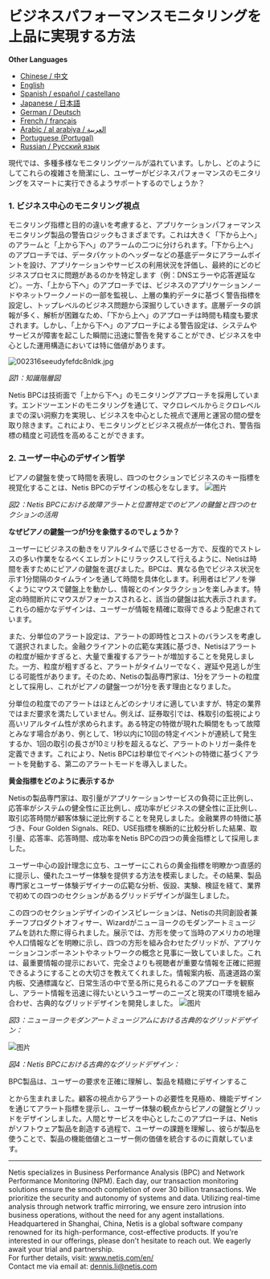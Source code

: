 
# ビジネスパフォーマンスモニタリングを上品に実現する方法

**Other Languages**

+ [Chinese / 中文](https://github.com/lvdeshuii/OverFlow/blob/main/docs/zh/How-to-Gracefully-Implement-Business-Performance-Monitoring-zh.md)
+ [English](https://github.com/lvdeshuii/OverFlow/blob/main/docs/en/How-to-Gracefully-Implement-Business-Performance-Monitoring-en.md)
+ [Spanish / español / castellano](https://github.com/lvdeshuii/OverFlow/blob/main/docs/es/How-to-Gracefully-Implement-Business-Performance-Monitoring-es.md)
+ [Japanese / 日本語](https://github.com/lvdeshuii/OverFlow/blob/main/docs/ja/How-to-Gracefully-Implement-Business-Performance-Monitoring-ja.md)
+ [German / Deutsch](https://github.com/lvdeshuii/OverFlow/blob/main/docs/de/How-to-Gracefully-Implement-Business-Performance-Monitoring-de.md)
+ [French / français](https://github.com/lvdeshuii/OverFlow/blob/main/docs/fr/How-to-Gracefully-Implement-Business-Performance-Monitoring-fr.md)
+ [Arabic / al arabiya / العربية](https://github.com/lvdeshuii/OverFlow/blob/main/docs/ar/How-to-Gracefully-Implement-Business-Performance-Monitoring-ar.md)
+ [Portuguese (Portugal)](https://github.com/lvdeshuii/OverFlow/blob/main/docs/pt/How-to-Gracefully-Implement-Business-Performance-Monitoring-pt.md)
+ [Russian / Русский язык](https://github.com/lvdeshuii/OverFlow/blob/main/docs/ru/How-to-Gracefully-Implement-Business-Performance-Monitoring-ru.md)


現代では、多種多様なモニタリングツールが溢れています。しかし、どのようにしてこれらの複雑さを簡潔にし、ユーザーがビジネスパフォーマンスのモニタリングをスマートに実行できるようサポートするのでしょうか？

### **1. ビジネス中心のモニタリング視点**

モニタリング指標と目的の違いを考慮すると、アプリケーションパフォーマンスモニタリング製品の警告ロジックもさまざまです。これは大きく「下から上へ」のアラームと「上から下へ」のアラームの二つに分けられます。「下から上へ」のアプローチでは、データパケットのヘッダーなどの基底データにアラームポイントを設け、アプリケーションやサービスの利用状況を評価し、最終的にどのビジネスプロセスに問題があるのかを特定します（例：DNSエラーや応答遅延など）。一方、「上から下へ」のアプローチでは、ビジネスのアプリケーションノードやネットワークノードの一部を監視し、上層の集約データに基づく警告指標を設定し、トップレベルのビジネス問題から深掘りしていきます。底層データの誤報が多く、解析が困難なため、「下から上へ」のアプローチは時間も精度も要求されます。しかし、「上から下へ」のアプローチによる警告設定は、システムやサービスが障害を起こした瞬間に迅速に警告を発することができ、ビジネスを中心とした運用構造においては特に価値があります。

![002316seeudyfefdc8nldk.jpg](http://image.sciencenet.cn/album/201306/28/002316seeudyfefdc8nldk.jpg)

*図1：知識階層図*

Netis BPCは技術面で「上から下へ」のモニタリングアプローチを採用しています。エンドツーエンドのモニタリングを通じて、マクロレベルからミクロレベルまでの深い洞察力を実現し、ビジネスを中心とした視点で運用と運営の間の壁を取り除きます。これにより、モニタリングとビジネス視点が一体化され、警告指標の精度と可読性を高めることができます。

### **2. ユーザー中心のデザイン哲学**

ピアノの鍵盤を使って時間を表現し、四つのセクションでビジネスのキー指標を視覚化することは、Netis BPCのデザインの核心をなします。
![图片](https://mmbiz.qpic.cn/mmbiz_gif/o672k3fsicq0zib9UrUva92PkicX1HbHqyo1rZQMYRmK4Yfiambegqu7bWA3usmGboVBg1Ziav7DHAmztEEPeSWuh7Q/640?wx_fmt=gif&wxfrom=5&wx_lazy=1)

*図2：Netis BPCにおける故障アラートと位置特定でのピアノの鍵盤と四つのセクションの活用*

**なぜピアノの鍵盤一つが1分を象徴するのでしょうか？**

ユーザーにビジネスの動きをリアルタイムで感じさせる一方で、反復的でストレスの多い作業をなるべくエレガントにリラックスして行えるように、Netisは時間を表すためにピアノの鍵盤を選びました。BPCは、異なる色でビジネス状況を示す1分間隔のタイムラインを通して時間を具体化します。利用者はピアノを弾くようにマウスで鍵盤上を動かし、情報とのインタラクションを楽しみます。特定の時間断片にマウスがフォーカスされると、該当の鍵盤は拡大表示されます。これらの細かなデザインは、ユーザーが情報を精確に取得できるよう配慮されています。

また、分単位のアラート設定は、アラートの即時性とコストのバランスを考慮して選択されました。金融クライアントの広範な実践に基づき、Netisはアラートの粒度が細かすぎると、大量で重複するアラートが増加することを発見しました。一方、粒度が粗すぎると、アラートがタイムリーでなく、遅延や見逃しが生じる可能性があります。そのため、Netisの製品専門家は、1分をアラートの粒度として採用し、これがピアノの鍵盤一つが1分を表す理由となりました。

分単位の粒度でのアラートはほとんどのシナリオに適していますが、特定の業界ではまだ要求を満たしていません。例えば、証券取引では、株取引の監視により高いリアルタイム性が求められます。ある特定の特徴が現れた瞬間をもって故障とみなす場合があり、例として、1秒以内に10回の特定イベントが連続して発生するか、1回の取引の長さが10ミリ秒を超えるなど、アラートのトリガー条件を定義できます。これにより、Netis BPCは秒単位でイベントの特徴に基づくアラートを発動する、第二のアラートモードを導入しました。

**黄金指標をどのように表示するか**

Netisの製品専門家は、取引量がアプリケーションサービスの負荷に正比例し、応答率がシステムの健全性に正比例し、成功率がビジネスの健全性に正比例し、取引応答時間が顧客体験に逆比例することを発見しました。金融業界の特徴に基づき、Four Golden Signals、RED、USE指標を横断的に比較分析した結果、取引量、応答率、応答時間、成功率をNetis BPCの四つの黄金指標として採用しました。

ユーザー中心の設計理念に立ち、ユーザーにこれらの黄金指標を明瞭かつ直感的に提示し、優れたユーザー体験を提供する方法を模索しました。その結果、製品専門家とユーザー体験デザイナーの広範な分析、仮設、実験、検証を経て、業界で初めての四つのセクションがあるグリッドデザインが誕生しました。

この四つのセクションデザインのインスピレーションは、Netisの共同創設者兼チーフプロダクトオフィサー、Wizardがニューヨークのモダンアートミュージアムを訪れた際に得られました。展示では、方形を使って当時のアメリカの地理や人口情報などを明瞭に示し、四つの方形を組み合わせたグリッドが、アプリケーションコンポーネントやネットワークの概念と見事に一致していました。これは、最重要情報の提示において、完全さよりも視聴者が重要な情報を正確に把握できるようにすることの大切さを教えてくれました。情報案内板、高速道路の案内板、交通標識など、日常生活の中で至る所に見られるこのアプローチを観察し、アラート情報を迅速に得たいというユーザーのニーズと現実のIT環境を組み合わせ、古典的なグリッドデザインを開発しました。
![图片](https://mmbiz.qpic.cn/mmbiz_jpg/o672k3fsicq0zib9UrUva92PkicX1HbHqyo8icuiaU00eVBRmcY23lm9lq2fzViaRNFP7DiaiccI3GpszkEpyQFMf4TEQw/640?wx_fmt=jpeg&wxfrom=5&wx_lazy=1&wx_co=1)

*図3：ニューヨークモダンアートミュージアムにおける古典的なグリッドデザイン：*

![图片](https://mmbiz.qpic.cn/mmbiz_gif/o672k3fsicq0zib9UrUva92PkicX1HbHqyoVNumuLZRlcb00S7bS3dP9oicnycxmmwSAGrvAukAunwnB6HePm1FFUg/640?wx_fmt=gif&wxfrom=5&wx_lazy=1)

*図4：Netis BPCにおける古典的なグリッドデザイン：*

BPC製品は、ユーザーの要求を正確に理解し、製品を精緻にデザインするこ

とから生まれました。顧客の視点からアラートの必要性を見極め、機能デザインを通じてアラート指標を提示し、ユーザー体験の観点からピアノの鍵盤とグリッドをデザインしました。人間とサービスを中心としたこのアプローチは、Netisがソフトウェア製品を創造する過程で、ユーザーの課題を理解し、彼らが製品を使うことで、製品の機能価値とユーザー側の価値を統合するのに貢献しています。

***
Netis specializes in Business Performance Analysis (BPC) and Network Performance Monitoring (NPM). Each day, our transaction monitoring solutions ensure the smooth completion of over 30 billion transactions. We prioritize the security and autonomy of systems and data. Utilizing real-time analysis through network traffic mirroring, we ensure zero intrusion into business operations, without the need for any agent installations. Headquartered in Shanghai, China, Netis is a global software company renowned for its high-performance, cost-effective products. If you're interested in our offerings, please don't hesitate to reach out. We eagerly await your trial and partnership.  
For further details, visit: www.netis.com/en/  
Contact me via email at: dennis.li@netis.com
